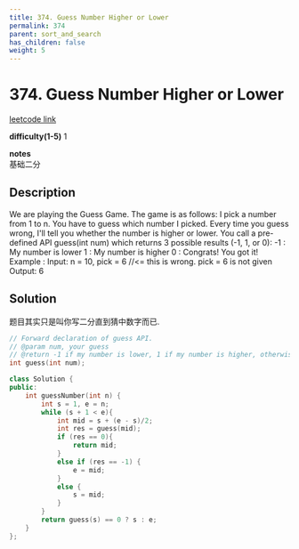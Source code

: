 ```yaml
---
title: 374. Guess Number Higher or Lower 
permalink: 374
parent: sort_and_search
has_children: false
weight: 5
---
```

# 374. Guess Number Higher or Lower 
[leetcode link](https://leetcode.com/problems/guess-number-higher-or-lower/)

**difficulty(1-5)** 
1

**notes**   
基础二分

## Description
We are playing the Guess Game. The game is as follows:
I pick a number from 1 to n. You have to guess which number I picked.
Every time you guess wrong, I'll tell you whether the number is higher or lower.
You call a pre-defined API guess(int num) which returns 3 possible results (-1, 1, or 0):
-1 : My number is lower
 1 : My number is higher
 0 : Congrats! You got it!
Example :
Input: n = 10, pick = 6 //<= this is wrong. pick = 6 is not given
Output: 6

## Solution
题目其实只是叫你写二分直到猜中数字而已. 
```c++
// Forward declaration of guess API.
// @param num, your guess
// @return -1 if my number is lower, 1 if my number is higher, otherwise return 0
int guess(int num);

class Solution {
public:
    int guessNumber(int n) {
        int s = 1, e = n;
        while (s + 1 < e){
            int mid = s + (e - s)/2;
            int res = guess(mid);
            if (res == 0){
                return mid;
            }
            else if (res == -1) {
                e = mid;
            }
            else {
                s = mid;
            }
        }
        return guess(s) == 0 ? s : e;
    }
};
```
<!-- 
Default label
{: .label }

Blue label
{: .label .label-blue }

Stable
{: .label .label-green }

New release
{: .label .label-purple }

Coming soon
{: .label .label-yellow }

Deprecated
{: .label .label-red } -->
